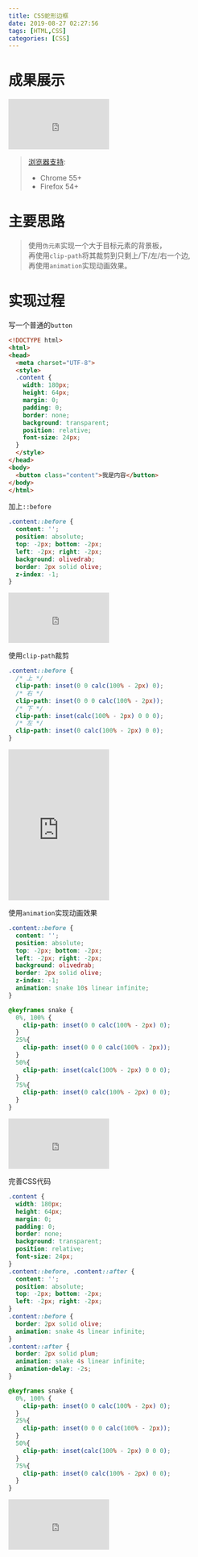 ```yaml
---
title: CSS蛇形边框
date: 2019-08-27 02:27:56
tags: [HTML,CSS]
categories: [CSS]
---
```


# 成果展示
<iframe src="https://erina.gitee.io/ilirus/CSS%E8%9B%87%E5%BD%A2%E8%BE%B9%E6%A1%86/04.html" frameborder="0" width="200" height="100"></iframe>

> [浏览器支持](https://caniuse.com/#search=clip-path):
> - Chrome 55+
> - Firefox 54+

# 主要思路
> 使用`伪元素`实现一个大于目标元素的背景板，  
> 再使用`clip-path`将其裁剪到只剩上/下/左/右一个边,  
> 再使用`animation`实现动画效果。

# 实现过程
写一个普通的`button`
```html
<!DOCTYPE html>
<html>
<head>
  <meta charset="UTF-8">
  <style>
  .content {
    width: 180px;
    height: 64px;
    margin: 0;
    padding: 0;
    border: none;
    background: transparent;
    position: relative;
    font-size: 24px;
  }
  </style>
</head>
<body>
  <button class="content">我是内容</button>
</body>
</html>
```

加上`::before`
```css
.content::before {
  content: '';
  position: absolute;
  top: -2px; bottom: -2px;
  left: -2px; right: -2px;
  background: olivedrab;
  border: 2px solid olive;
  z-index: -1;
}
```
<iframe src="https://erina.gitee.io/ilirus/CSS%E8%9B%87%E5%BD%A2%E8%BE%B9%E6%A1%86/01.html" frameborder="0" width="200" height="100"></iframe>

使用`clip-path`裁剪
```css
.content::before {
  /* 上 */
  clip-path: inset(0 0 calc(100% - 2px) 0);
  /* 右 */
  clip-path: inset(0 0 0 calc(100% - 2px));
  /* 下 */
  clip-path: inset(calc(100% - 2px) 0 0 0);
  /* 左 */
  clip-path: inset(0 calc(100% - 2px) 0 0);
}
```
<iframe src="https://erina.gitee.io/ilirus/CSS%E8%9B%87%E5%BD%A2%E8%BE%B9%E6%A1%86/02.html" frameborder="0" width="200" height="300"></iframe>

<!-- more -->

使用`animation`实现动画效果
```css
.content::before {
  content: '';
  position: absolute;
  top: -2px; bottom: -2px;
  left: -2px; right: -2px;
  background: olivedrab;
  border: 2px solid olive;
  z-index: -1;
  animation: snake 10s linear infinite;
}

@keyframes snake {
  0%, 100% {
    clip-path: inset(0 0 calc(100% - 2px) 0);
  }
  25%{
    clip-path: inset(0 0 0 calc(100% - 2px));
  }
  50%{
    clip-path: inset(calc(100% - 2px) 0 0 0);
  }
  75%{
    clip-path: inset(0 calc(100% - 2px) 0 0);
  }
}
```
<iframe src="https://erina.gitee.io/ilirus/CSS%E8%9B%87%E5%BD%A2%E8%BE%B9%E6%A1%86/03.html" frameborder="0" width="200" height="100"></iframe>


完善CSS代码
```css
.content {
  width: 180px;
  height: 64px;
  margin: 0;
  padding: 0;
  border: none;
  background: transparent;
  position: relative;
  font-size: 24px;
}
.content::before, .content::after {
  content: '';
  position: absolute;
  top: -2px; bottom: -2px;
  left: -2px; right: -2px;
}
.content::before {
  border: 2px solid olive;
  animation: snake 4s linear infinite;
}
.content::after {
  border: 2px solid plum;
  animation: snake 4s linear infinite;
  animation-delay: -2s;
}

@keyframes snake {
  0%, 100% {
    clip-path: inset(0 0 calc(100% - 2px) 0);
  }
  25%{
    clip-path: inset(0 0 0 calc(100% - 2px));
  }
  50%{
    clip-path: inset(calc(100% - 2px) 0 0 0);
  }
  75%{
    clip-path: inset(0 calc(100% - 2px) 0 0);
  }
}
```
<iframe src="https://erina.gitee.io/ilirus/CSS%E8%9B%87%E5%BD%A2%E8%BE%B9%E6%A1%86/04.html" frameborder="0" width="200" height="100"></iframe>
